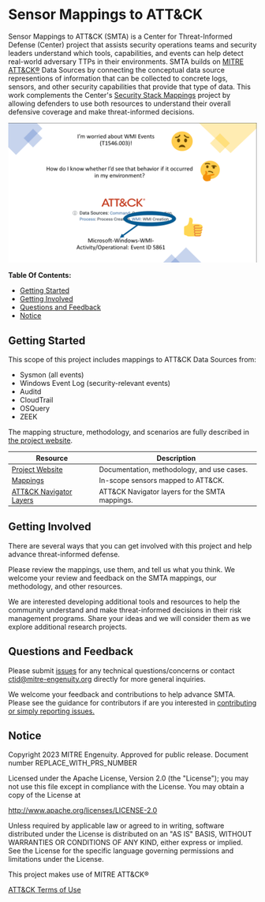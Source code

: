 # Sensor Mappings to ATT&CK

Sensor Mappings to ATT&CK (SMTA) is a Center for Threat-Informed Defense (Center) project that
assists security operations teams and security leaders understand which tools, capabilities, and
events can help detect real-world adversary TTPs in their environments. SMTA builds on [MITRE ATT&CK®](https://attack.mitre.org/)
Data Sources by connecting the conceptual data source representions of information that can be collected 
to concrete logs, sensors, and other security capabilities that provide that type of data. This work complements
the Center's [Security Stack Mappings](https://github.com/center-for-threat-informed-defense/security-stack-mappings) project by allowing defenders to use both resources to understand their overall defensive coverage and make threat-informed decisions.  

<img src="./docs/_static/wmi-example.png" width="900px">

**Table Of Contents:**

- [Getting Started](#getting-started)
- [Getting Involved](#getting-involved)
- [Questions and Feedback](#questions-and-feedback)
- [Notice](#notice)

## Getting Started

<!-- TODO Write one paragraph about how users should get started,
     and update the table of resources below. -->

This scope of this project includes mappings to ATT&CK Data Sources from:
- Sysmon (all events) 
- Windows Event Log (security-relevant events) 
- Auditd 
- CloudTrail 
- OSQuery
- ZEEK

The mapping structure, methodology, and scenarios are fully described in [the project website](https://center-for-threat-informed-defense.github.io/sensor-mappings-to-attack/).

| Resource                     | Description                                    |
| ---------------------------- | ---------------------------------------------- |
| [Project Website](#)         | Documentation, methodology, and use cases.     |
| [Mappings](#)                | In-scope sensors mapped to ATT&CK.             |
| [ATT&CK Navigator Layers](#) | ATT&CK Navigator layers for the SMTA mappings. |

## Getting Involved

There are several ways that you can get involved with this project and help advance
threat-informed defense.

Please review the mappings, use them, and tell us what you think. We welcome your review
and feedback on the SMTA mappings, our methodology, and other resources.

We are interested developing additional tools and resources to help the community
understand and make threat-informed decisions in their risk management programs. Share
your ideas and we will consider them as we explore additional research projects.

## Questions and Feedback

Please submit [issues](https://github.com/center-for-threat-informed-defense/sensor-mappings-to-attack/issues) for any technical questions/concerns
or contact [ctid@mitre-engenuity.org](mailto:ctid@mitre-engenuity.org?subject=subject=Question%20about%20sensor-mappings-to-attack) directly for more general inquiries.

We welcome your feedback and contributions to help advance SMTA. Please see the guidance for 
contributors if are you interested in [contributing or simply reporting issues.](/CONTRIBUTING.md)

## Notice

<!-- TODO Add PRS prior to publication. -->

Copyright 2023 MITRE Engenuity. Approved for public release. Document number REPLACE_WITH_PRS_NUMBER

Licensed under the Apache License, Version 2.0 (the "License"); you may not use this
file except in compliance with the License. You may obtain a copy of the License at

http://www.apache.org/licenses/LICENSE-2.0

Unless required by applicable law or agreed to in writing, software distributed under
the License is distributed on an "AS IS" BASIS, WITHOUT WARRANTIES OR CONDITIONS OF ANY
KIND, either express or implied. See the License for the specific language governing
permissions and limitations under the License.

This project makes use of MITRE ATT&CK®

[ATT&CK Terms of Use](https://attack.mitre.org/resources/terms-of-use/)
